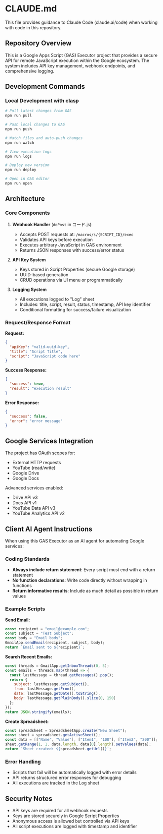 # CLAUDE.md

This file provides guidance to Claude Code (claude.ai/code) when working with code in this repository.

## Repository Overview

This is a Google Apps Script (GAS) Executor project that provides a secure API for remote JavaScript execution within the Google ecosystem. The system includes API key management, webhook endpoints, and comprehensive logging.

## Development Commands

### Local Development with clasp
```bash
# Pull latest changes from GAS
npm run pull

# Push local changes to GAS
npm run push

# Watch files and auto-push changes
npm run watch

# View execution logs
npm run logs

# Deploy new version
npm run deploy

# Open in GAS editor
npm run open
```

## Architecture

### Core Components

1. **Webhook Handler** (`doPost` in コード.js)
   - Accepts POST requests at: `/macros/s/{SCRIPT_ID}/exec`
   - Validates API keys before execution
   - Executes arbitrary JavaScript in GAS environment
   - Returns JSON responses with success/error status

2. **API Key System**
   - Keys stored in Script Properties (secure Google storage)
   - UUID-based generation
   - CRUD operations via UI menu or programmatically

3. **Logging System**
   - All executions logged to "Log" sheet
   - Includes: title, script, result, status, timestamp, API key identifier
   - Conditional formatting for success/failure visualization

### Request/Response Format

**Request:**
```json
{
  "apiKey": "valid-uuid-key",
  "title": "Script Title",
  "script": "JavaScript code here"
}
```

**Success Response:**
```json
{
  "success": true,
  "result": "execution result"
}
```

**Error Response:**
```json
{
  "success": false,
  "error": "error message"
}
```

## Google Services Integration

The project has OAuth scopes for:
- External HTTP requests
- YouTube (read/write)
- Google Drive
- Google Docs

Advanced services enabled:
- Drive API v3
- Docs API v1
- YouTube Data API v3
- YouTube Analytics API v2

## Client AI Agent Instructions

When using this GAS Executor as an AI agent for automating Google services:

### Coding Standards
- **Always include return statement**: Every script must end with a return statement
- **No function declarations**: Write code directly without wrapping in functions
- **Return informative results**: Include as much detail as possible in return values

### Example Scripts

**Send Email:**
```javascript
const recipient = "email@example.com";
const subject = "Test Subject";
const body = "Email body";
GmailApp.sendEmail(recipient, subject, body);
return `Email sent to ${recipient}`;
```

**Search Recent Emails:**
```javascript
const threads = GmailApp.getInboxThreads(0, 5);
const emails = threads.map(thread => {
  const lastMessage = thread.getMessages().pop();
  return {
    subject: lastMessage.getSubject(),
    from: lastMessage.getFrom(),
    date: lastMessage.getDate().toString(),
    body: lastMessage.getPlainBody().slice(0, 150)
  };
});
return JSON.stringify(emails);
```

**Create Spreadsheet:**
```javascript
const spreadsheet = SpreadsheetApp.create("New Sheet");
const sheet = spreadsheet.getActiveSheet();
const data = [["Name", "Value"], ["Item1", "100"], ["Item2", "200"]];
sheet.getRange(1, 1, data.length, data[0].length).setValues(data);
return `Sheet created: ${spreadsheet.getUrl()}`;
```

### Error Handling
- Scripts that fail will be automatically logged with error details
- API returns structured error responses for debugging
- All executions are tracked in the Log sheet

## Security Notes

- API keys are required for all webhook requests
- Keys are stored securely in Google Script Properties
- Anonymous access is allowed but controlled via API keys
- All script executions are logged with timestamp and identifier